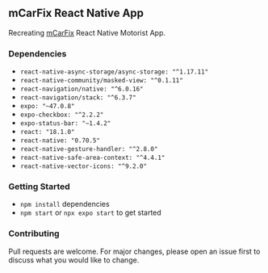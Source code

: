 ## mCarFix React Native App

Recreating [mCarFix](https://github.com/facebook/create-react-app) React Native Motorist App.

### Dependencies
- `react-native-async-storage/async-storage: "^1.17.11" `
- `react-native-community/masked-view: "^0.1.11" `
- `react-navigation/native: "^6.0.16" `
- `react-navigation/stack: "^6.3.7" `
- `expo: "~47.0.8" `
- `expo-checkbox: "^2.2.2" `
- `expo-status-bar: "~1.4.2" `
- `react: "18.1.0" `
- `react-native: "0.70.5" `
- `react-native-gesture-handler: "^2.8.0" `
- `react-native-safe-area-context: "^4.4.1" `
- `react-native-vector-icons: "^9.2.0" `

### Getting Started

- `npm install` dependencies
- `npm start` or `npx expo start` to get started

### Contributing

Pull requests are welcome. For major changes, please open an issue first to discuss what you would like to change.
